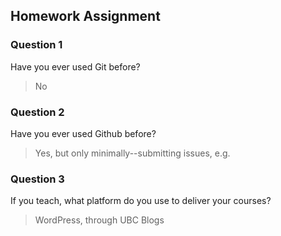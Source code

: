 ## Homework Assignment

### Question 1
Have you ever used Git before?

> No


### Question 2
Have you ever used Github before?

> Yes, but only minimally--submitting issues, e.g.


### Question 3
If you teach, what platform do you use to deliver your courses?

> WordPress, through UBC Blogs
